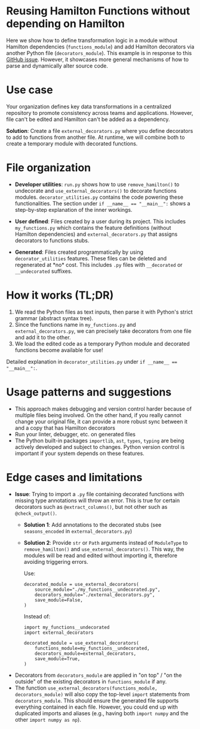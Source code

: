 # Reusing Hamilton Functions without depending on Hamilton
Here we show how to define transformation logic in a module without Hamilton dependencies (`functions_module`) and add Hamilton decorators via another Python file (`decorators_module`). This example is in response to this [GitHub issue](https://github.com/DAGWorks-Inc/hamilton/issues/50). However, it showcases more general mechanisms of how to parse and dynamically alter source code.

# Use case
Your organization defines key data transformations in a centralized repository to promote consistency across teams and applications. However, file can't be edited and Hamilton can't be added as a dependency.

**Solution**: Create a file `external_decorators.py` where you define decorators to add to functions from another file. At runtime, we will combine both to create a temporary module with decorated functions.


# File organization
- **Developer utilities**: `run.py` shows how to use `remove_hamilton()` to undecorate and `use_external_decorators()` to decorate functions modules. `decorator_utilities.py` contains the code powering these functionalities. The section under `if __name__ == "__main__":` shows a step-by-step explanation of the inner workings.

- **User defined**: Files created by a user during its project. This includes `my_functions.py` which contains the feature definitions (without Hamilton dependencies) and `external_decorators.py` that assigns decorators to functions stubs.

- **Generated**: Files created programmatically by using `decorator_utilities` features. These files can be deleted and regenerated at \*no\* cost. This includes `.py` files with `__decorated` or `__undecorated` suffixes.


# How it works (TL;DR)
1. We read the Python files as text inputs, then parse it with Python's strict grammar (abstract syntax tree).
2. Since the functions name in `my_functions.py` and `external_decorators.py`, we can precisely take decorators from one file and add it to the other.
3. We load the edited code as a temporary Python module and decorated functions become available for use!

Detailed explanation in `decorator_utilities.py` under `if __name__ == "__main__":`.


# Usage patterns and suggestions
- This approach makes debugging and version control harder because of multiple files being involved. On the other hand, if you really cannot change your original file, it can provide a more robust sync between it and a copy that has Hamilton decorators
- Run your linter, debugger, etc. on generated files
- The Python built-in packages `importlib`, `ast`, `types`, `typing` are being actively developed and subject to changes. Python version control is important if your system depends on these features.


# Edge cases and limitations

- **Issue**: Trying to import a `.py` file containing decorated functions with missing type annotations will throw an error. This is true for certain decorators such as `@extract_columns()`, but not other such as `@check_output()`.
    - **Solution 1**: Add annotations to the decorated stubs (see `seasons_encoded` in `external_decorators.py`)
    - **Solution 2**: Provide `str` or `Path` arguments instead of `ModuleType` to `remove_hamilton()` and `use_external_decorators()`. This way, the modules will be read and edited without importing it, therefore avoiding triggering errors.

        Use:
        ```
        decorated_module = use_external_decorators(
            source_module="./my_functions__undecorated.py",
            decorators_module="./external_decorators.py",
            save_module=False,
        )
        ```

        Instead of:
        ```
        import my_functions__undecorated
        import external_decorators

        decorated_module = use_external_decorators(
            functions_module=my_functions__undecorated,
            decorators_module=external_decorators,
            save_module=True,
        )
        ```
- Decorators from `decorators_module` are applied in "on top" / "on the outside" of the existing decorators in `functions_module` if any.
- The function `use_external_decorators(functions_module, decorators_module)` will also copy the top-level `import` statements from `decorators_module`. This should ensure the generated file supports everything contained in each file. However, you could end up with duplicated imports and aliases (e.g., having both `import numpy` and the other `import numpy as np`).

